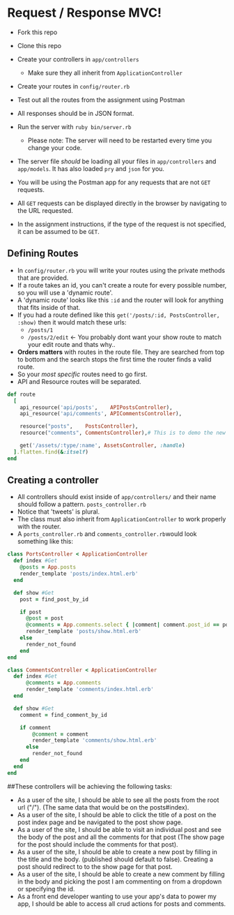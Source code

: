 # Request / Response MVC!

* Fork this repo
* Clone this repo
* Create your controllers in `app/controllers`
  * Make sure they all inherit from `ApplicationController`
* Create your routes in `config/router.rb`
* Test out all the routes from the assignment using Postman
* All responses should be in JSON format.


* Run the server with `ruby bin/server.rb`
  * Please note: The server will need to be restarted every time you change your code.
* The server file _should_ be loading all your files in `app/controllers` and `app/models`. It has also loaded `pry` and `json` for you.


* You will be using the Postman app for any requests that are not `GET` requests.
* All `GET` requests can be displayed directly in the browser by navigating to the URL requested.
* In the assignment instructions, if the type of the request is not specified, it can be assumed to be `GET`.


## Defining Routes

- In `config/router.rb` you will write your routes using the private methods that are provided.
- If a route takes an id, you can't create a route for every possible number, so you will use a 'dynamic route'.
- A 'dynamic route' looks like this `:id` and the router will look for anything that fits inside of that.
- If you had a route defined like this `get('/posts/:id, PostsController, :show)` then it would match these urls:
  - `/posts/1`
  - `/posts/2/edit` <- You probably dont want your show route to match your edit route and thats why..
- **Orders matters** with routes in the route file. They are searched from top to bottom and the search stops the first time the router finds a valid route.
- So your _most specific_ routes need to go first.
- API and Resource routes will be separated.

```rb
def route
  [
    api_resource('api/posts',    APIPostsController),
    api_resource('api/comments', APICommentsController),

    resource("posts",    PostsController),
    resource("comments", CommentsController),# This is to demo the new redirect_to method

    get('/assets/:type/:name', AssetsController, :handle)
  ].flatten.find(&:itself)
end
```
## Creating a controller

- All controllers should exist inside of `app/controllers/` and their name should follow a pattern. `posts_controller.rb`
- Notice that 'tweets' is plural.
- The class must also inherit from `ApplicationController` to work properly with the router.
- A `ports_controller.rb` and `comments_controller.rb`would look something like this:

```rb
class PortsController < ApplicationController
  def index #Get
    @posts = App.posts
    render_template 'posts/index.html.erb'
  end

  def show #Get
    post = find_post_by_id

    if post
      @post = post
      @comments = App.comments.select { |comment| comment.post_id == post.id }
      render_template 'posts/show.html.erb'
    else
      render_not_found
    end
end

class CommentsController < ApplicationController
  def index #Get
      @comments = App.comments
      render_template 'comments/index.html.erb'
  end

  def show #Get
    comment = find_comment_by_id

    if comment
        @comment = comment
        render_template 'comments/show.html.erb'
      else
        render_not_found
    end
  end
end
```
##These controllers will be achieving the following tasks:
- As a user of the site, I should be able to see all the posts from the root url ("/"). (The same data that would be on the posts#index).
- As a user of the site, I should be able to click the title of a post on the post index page and be navigated to the post show page.
- As a user of the site, I should be able to visit an individual post and see the body of the post and all the comments for that post (The show page for the post should include the comments for that post).
- As a user of the site, I should be able to create a new post by filling in the title and the body. (published should default to false).
Creating a post should redirect to to the show page for that post.
- As a user of the site, I should be able to create a new comment by filling in the body and picking the post I am commenting on from a dropdown or specifying the id.
- As a front end developer wanting to use your app's data to power my app, I should be able to access all crud actions for posts and comments.
